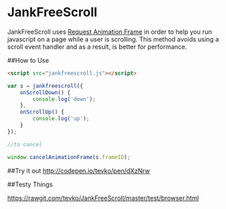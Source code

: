 # JankFreeScroll

JankFreeScroll uses [Request Animation Frame](https://developer.mozilla.org/en-US/docs/Web/API/window/requestAnimationFrame) in order to help you run javascript on a page while a user is scrolling. This method avoids using a scroll event handler and as a result, is better for performance.

##How to Use

```html
<script src="jankfreescroll.js"></script>
```
```javascript
var s = jankfreescroll({
	onScrollDown() {
		console.log('down');
	},
	onScrollUp() {
		console.log('up');
	}
});

//to cancel

window.cancelAnimationFrame(s.frameID);
```

##Try it out
http://codepen.io/tevko/pen/dXzNrw

##Testy Things

https://rawgit.com/tevko/JankFreeScroll/master/test/browser.html
